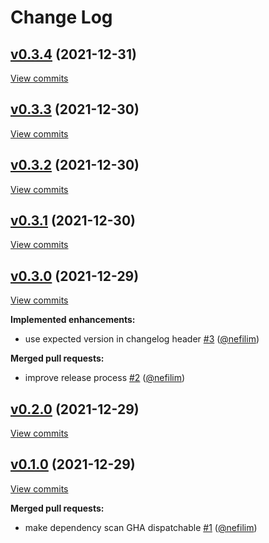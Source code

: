 # Change Log

## [v0.3.4](https://github.com/nefilim/test-build/tree/v0.3.4) (2021-12-31)
[View commits](https://github.com/nefilim/test-build/compare/v0.3.3...v0.3.4)


## [v0.3.3](https://github.com/nefilim/test-build/tree/v0.3.3) (2021-12-30)
[View commits](https://github.com/nefilim/test-build/compare/v0.3.2...v0.3.3)


## [v0.3.2](https://github.com/nefilim/test-build/tree/v0.3.2) (2021-12-30)
[View commits](https://github.com/nefilim/test-build/compare/v0.3.1...v0.3.2)


## [v0.3.1](https://github.com/nefilim/test-build/tree/v0.3.1) (2021-12-30)
[View commits](https://github.com/nefilim/test-build/compare/v0.3.0...v0.3.1)


## [v0.3.0](https://github.com/nefilim/test-build/tree/v0.3.0) (2021-12-29)
[View commits](https://github.com/nefilim/test-build/compare/v0.2.0...v0.3.0)

**Implemented enhancements:**

- use expected version in changelog header [\#3](https://github.com/nefilim/test-build/pull/3) ([@nefilim](https://github.com/nefilim))

**Merged pull requests:**

- improve release process [\#2](https://github.com/nefilim/test-build/pull/2) ([@nefilim](https://github.com/nefilim))

## [v0.2.0](https://github.com/nefilim/test-build/tree/v0.2.0) (2021-12-29)
[View commits](https://github.com/nefilim/test-build/compare/v0.1.0...v0.2.0)


## [v0.1.0](https://github.com/nefilim/test-build/tree/v0.1.0) (2021-12-29)
[View commits](https://github.com/nefilim/test-build/compare/3c22eedd293e38d90f1aad334c5b704acb708750...v0.1.0)

**Merged pull requests:**

- make dependency scan GHA dispatchable [\#1](https://github.com/nefilim/test-build/pull/1) ([@nefilim](https://github.com/nefilim))

